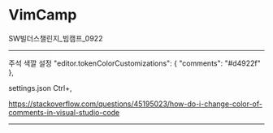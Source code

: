 # VimCamp
 SW빌더스챌린지_빔캠프_0922

 <hr/>
 주석 색깔 설정
 "editor.tokenColorCustomizations": {
    "comments": "#d4922f"
},

settings.json Ctrl+,

https://stackoverflow.com/questions/45195023/how-do-i-change-color-of-comments-in-visual-studio-code

<hr/>